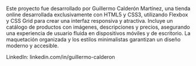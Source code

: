 Este proyecto fue desarrollado por Guillermo Calderón Martínez,  una tienda online desarrollada exclusivamente con HTML5 y CSS3, utilizando Flexbox y CSS Grid para crear una interfaz responsiva y atractiva. Incluye un catálogo de productos con imágenes, descripciones y precios, asegurando una experiencia de usuario fluida en dispositivos móviles y de escritorio. La maquetación organizada y los estilos minimalistas garantizan un diseño moderno y accesible.

LinkedIn: linkedin.com/in/guillermo-calderon